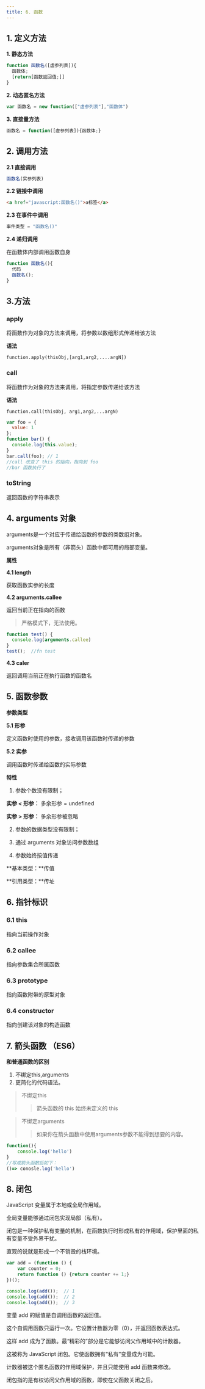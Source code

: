 ```yaml
---
title: 6. 函数
---
```


## 1. 定义方法

**1. 静态方法**

``` js
function 函数名([虚参列表]){
  函数体;
  [return[函数返回值;]]
}
``` 

**2. 动态匿名方法**

``` js
var 函数名 = new function(["虚参列表"],"函数体")
``` 

**3. 直接量方法**

``` js
函数名 = function([虚参列表]){函数体;}
``` 

## 2. 调用方法

**2.1 直接调用**

``` js
函数名(实参列表)
``` 

**2.2 链接中调用**

``` html
<a href="javascript:函数名()">a标签</a>
``` 

**2.3 在事件中调用**

``` js
事件类型 = "函数名()"
``` 

**2.4 递归调用**

在函数体内部调用函数自身

``` js
function 函数名(){
  代码
  函数名();
}
``` 

## 3.方法

### apply

将函数作为对象的方法来调用，将参数以数组形式传递给该方法

**语法**

<code>function.apply(thisObj,[arg1,arg2,....argN])</code>




### call

将函数作为对象的方法来调用，将指定参数传递给该方法

**语法**

<code>function.call(thisObj, arg1,arg2,...argN)</code>



``` js
var foo = {
  value: 1
};
function bar() {
  console.log(this.value);
}
bar.call(foo); // 1
//call 改变了 this 的指向，指向到 foo
//bar 函数执行了
``` 

### toString

返回函数的字符串表示

## 4. arguments 对象

arguments是一个对应于传递给函数的参数的类数组对象。

arguments对象是所有（非箭头）函数中都可用的局部变量。

**属性**

**4.1 length**

获取函数实参的长度

**4.2 arguments.callee**

返回当前正在指向的函数

>严格模式下，无法使用。

``` js
function test() {
  console.log(arguments.callee) 
}
test();  //fn test
```

**4.3 caler**

返回调用当前正在执行函数的函数名

## 5. 函数参数

**参数类型**

**5.1 形参**

定义函数时使用的参数，接收调用该函数时传递的参数

**5.2 实参**

调用函数时传递给函数的实际参数

**特性**

1. 参数个数没有限制；

**实参 < 形参：** 多余形参 = undefined

**实参 > 形参：** 多余形参被忽略

2. 参数的数据类型没有限制；

3. 通过 arguments 对象访问参数数组

4. 参数始终按值传递

**基本类型：**传值

**引用类型：**传址

## 6. 指针标识

### 6.1 this

指向当前操作对象

### 6.2 callee

指向参数集合所属函数

### 6.3 prototype

指向函数附带的原型对象

### 6.4 constructor

指向创建该对象的构造函数

## 7. 箭头函数 （ES6）

**和普通函数的区别**
1. 不绑定this,arguments
2. 更简化的代码语法。

>不绑定this
>>箭头函数的 this 始终未定义的 this 

>不绑定arguments
>>如果你在箭头函数中使用arguments参数不能得到想要的内容。

``` js
function(){
    console.log('hello')
}
//写成箭头函数后如下：
()=> conosle.log('hello')
```

## 8. 闭包

JavaScript 变量属于本地或全局作用域。

全局变量能够通过闭包实现局部（私有）。

闭包是一种保护私有变量的机制，在函数执行时形成私有的作用域，保护里面的私有变量不受外界干扰。

直观的说就是形成一个不销毁的栈环境。

``` js
var add = (function () {
    var counter = 0;
    return function () {return counter += 1;}
})();

console.log(add());  // 1
console.log(add());  // 2
console.log(add());  // 3
```

变量 add 的赋值是自调用函数的返回值。

这个自调用函数只运行一次。它设置计数器为零（0），并返回函数表达式。

这样 add 成为了函数。最“精彩的”部分是它能够访问父作用域中的计数器。

这被称为 JavaScript 闭包。它使函数拥有“私有”变量成为可能。

计数器被这个匿名函数的作用域保护，并且只能使用 add 函数来修改。

闭包指的是有权访问父作用域的函数，即使在父函数关闭之后。
